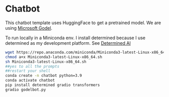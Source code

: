 # Chatbot
This chatbot template uses HuggingFace to get a pretrained model. We are using [Microsoft Godel](https://www.microsoft.com/en-us/research/project/godel/).

To run locally in a Miniconda env. I install determined because I use determined as my development platform. See [Determined AI](https://github.com/determined-ai/determined)
```bash
wget https://repo.anaconda.com/miniconda/Miniconda3-latest-Linux-x86_64.sh
chmod a+x Miniconda3-latest-Linux-x86_64.sh
sh Miniconda3-latest-Linux-x86_64.sh
##yes to all the prompts
##restart your shell
conda create -n chatbot python=3.9
conda activate chatbot
pip install determined gradio transformers
gradio godelbot.py
```


